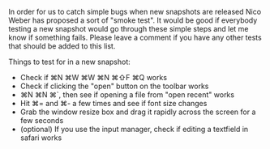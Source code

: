 In order for us to catch simple bugs when new snapshots are released Nico Weber has proposed a sort of "smoke test".  It would be good if everybody testing a new snapshot would go through these simple steps and let me know if something fails.  Please leave a comment if you have any other tests that should be added to this list.

Things to test for in a new snapshot:
  * Check if ⌘N ⌘W ⌘W ⌘N ⌘⇧F ⌘Q works
  * Check if clicking the "open" button on the toolbar works
  * ⌘N ⌘N ⌘`, then see if opening a file from "open recent" works
  * Hit ⌘= and ⌘- a few times and see if font size changes
  * Grab the window resize box and drag it rapidly across the screen for a few seconds
  * (optional) If you use the input manager, check if editing a textfield in safari works